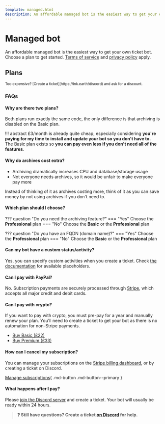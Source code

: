 ```yaml
---
template: managed.html
description: An affordable managed bot is the easiest way to get your own ticket bot.
---
```


# Managed bot

An affordable managed bot is the easiest way to get your own ticket bot.
Choose a plan to get started.
[Terms of service](./terms.md) and [privacy policy](privacy.md#service-privacy-policy) apply.

## Plans

<small markdown>
Too expensive? [Create a ticket](https://lnk.earth/discord) and ask for a discount.
</small>

<div class="pricing-table-container">
<stripe-pricing-table pricing-table-id="prctbl_1MDE08Ebl2jK6wYdiPaLl7I3" publishable-key="pk_live_51MD8wcEbl2jK6wYdEgyQzlmV73jAIMRB41gZoesOe5B2zCEZHgGoZvG9YIxfX7TxPePre6szwFfIWJOLF4uWmILU00NoUviGyK" />
</div>

### FAQs

#### Why are there two plans?

Both plans run exactly the same code, the only difference is that archiving is disabled on the Basic plan.

!!! abstract
	£3/month is already quite cheap, especially considering **you're paying for my time to install and update your bot so you don't have to.**
	The Basic plan exists so **you can pay even less if you don't need all of the features**.

#### Why do archives cost extra?

- Archiving dramatically increases CPU and database/storage usage
- Not everyone needs archives, so it would be unfair to make everyone pay more

Instead of thinking of it as archives costing more, think of it as you can save money by not using archives if you don't need to.

#### Which plan should I choose?

??? question "Do you need the archiving feature?"
	=== "Yes"
		Choose the **Professional** plan
	=== "No"
		Choose the **Basic** or the **Professional** plan

??? question "Do you have an FQDN (domain name)?"
	=== "Yes"
		Choose the **Professional** plan
	=== "No"
		Choose the **Basic** or the **Professional** plan

#### Can my bot have a custom status/activity?

Yes, you can specify custom activities when you create a ticket.
Check [the documentation](./self-hosting/configuration.md#presence) for available placeholders.

#### Can I pay with PayPal?

No. Subscription payments are securely processed through [Stripe](https://stripe.com),
which accepts all major credit and debit cards.

#### Can I pay with crypto?

If you want to pay with crypto, you must pre-pay for a year and manually renew your plan.
You'll need to create a ticket to get your bot as there is no automation for non-Stripe payments.

- [Buy Basic (£22)](https://commerce.coinbase.com/checkout/0cc724d7-5de9-4048-bcff-a9365eda74dc)
- [Buy Premium (£33)](https://commerce.coinbase.com/checkout/c209103d-8f8a-4dd2-b95d-759584c643a0)

#### How can I cancel my subscription?

You can manage your subscriptions on the [Stripe billing dashboard](https://billing.stripe.com/p/login/4gw7uK9kg2PL3xScMM),
or by creating a ticket on Discord.

[Manage subscriptions](https://billing.stripe.com/p/login/4gw7uK9kg2PL3xScMM){ .md-button .md-button--primary }

#### What happens after I pay?

Please [join the Discord server](https://lnk.earth/discord) and create a ticket.
Your bot will usually be ready within 24 hours.

> **:question: Still have questions? Create a ticket [on Discord](https://lnk.earth/discord) for help.**
